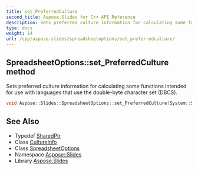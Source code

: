 ```yaml
---
title: set_PreferredCulture
second_title: Aspose.Slides for C++ API Reference
description: Sets preferred culture information for calculating some functions intended for use with languages that use the double-byte character set (DBCS).
type: docs
weight: 14
url: /cpp/aspose.slides/spreadsheetoptions/set_preferredculture/
---
```

## SpreadsheetOptions::set_PreferredCulture method


Sets preferred culture information for calculating some functions intended for use with languages that use the double-byte character set (DBCS).

```cpp
void Aspose::Slides::SpreadsheetOptions::set_PreferredCulture(System::SharedPtr<System::Globalization::CultureInfo> value) override
```

## See Also

* Typedef [SharedPtr](../../../system/sharedptr/)
* Class [CultureInfo](../../../system.globalization/cultureinfo/)
* Class [SpreadsheetOptions](../)
* Namespace [Aspose::Slides](../../)
* Library [Aspose.Slides](../../../)
